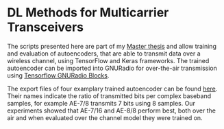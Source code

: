 # DL Methods for Multicarrier Transceivers

The scripts presented here are part of my 
[Master thesis](https://cloud.ti.rwth-aachen.de/index.php/s/8QyW6NsPCj2PnQ9) and 
allow training and evaluation of autoencoders, that are able to transmit data over 
a wireless channel, using TensorFlow and Keras frameworks. The trained autoencoder 
can be imported into GNURadio for over-the-air transmission using 
[Tensorflow GNURadio Blocks](https://github.com/johschmitz/gr-tensorflow_cc).

The export files of four examplary trained autoencoder can be found 
[here](https://cloud.ti.rwth-aachen.de/index.php/s/P4bADCELmJKba6N). Their names
indicate the ratio of transmitted bits per complex baseband samples, for example
AE-7/8 transmits 7 bits using 8 samples. Our experiments showed that AE-7/16 and
AE-8/8 perform best, both over the air and when evaluated over the channel model 
they were trained on.